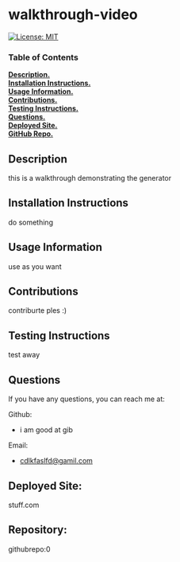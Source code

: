 # walkthrough-video
[![License: MIT](https://img.shields.io/badge/License-MIT-yellow.svg)](https://opensource.org/licenses/MIT)

### Table of Contents
**[Description.](#description)**</br>
**[Installation Instructions.](#installation-instructions)**</br>
**[Usage Information.](#usage-information)**</br>
**[Contributions.](#contributions)**</br>
**[Testing Instructions.](#testing-instructions)**</br>
**[Questions.](#questions)**</br>
**[Deployed Site.](#desployed-site)**</br>
**[GitHub Repo.](#repository)**</br>

## Description
this is a walkthrough demonstrating the generator

## Installation Instructions
do something

## Usage Information
use as you want

## Contributions
contriburte ples :)

## Testing Instructions
test away

## Questions
If you have any questions, you can reach me at:</br>

Github:
- i am good at gib</br>

Email:
- cdlkfaslfd@gamil.com

## Deployed Site: 
stuff.com

## Repository: 
githubrepo:0